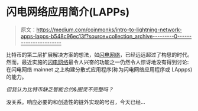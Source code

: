 # 闪电网络应用简介(LAPPs)

> 原文：<https://medium.com/coinmonks/intro-to-lightning-network-apps-lapps-b548c96ec13f?source=collection_archive---------0----------------------->

比特币的第二层扩展解决方案的想法，如[闪电网络](https://lightning.network/)，已经远远超过了构思的时代。然而，最近实施的[闪电网络](https://lightning.network/)最令人兴奋的功能之一仍然令人惊讶地没有得到讨论:在闪电网络 mainnet 之上构建分散式应用程序(称为闪电网络应用程序或 LAppps)的能力。

*但我认为比特币缺乏智能合约&图灵不完整吗？*

没关系。响应必要的和创造性的链外实现的号召，今天已经…
